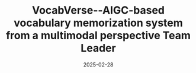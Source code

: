 ---
title:          >-
  VocabVerse--AIGC-based vocabulary memorization system from a multimodal perspective
  <span class="badge badge-pill badge-info">Team Leader</span>
date:           2025-02-28
selected:       true
description: >-
  This project aims to develop a multimodal word memory system based on AIGC by combining large-scale model generation technology and multimodal learning theory. The system provides users with a new word memorization experience and improves memory retention by integrating DeepSeek and Stable Diffusion models.
cover:          /assets/images/covers/2025pro2.png
role:
  - Team Leader
links:
  Code: https://github.com/xxtd223/word-learning-software
---